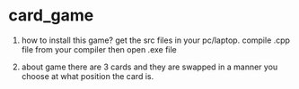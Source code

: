 # card_game

1) how to install this game?
   get the src files in your pc/laptop.
   compile .cpp file from your compiler 
   then open .exe file
   
2) about game
    there are 3 cards 
    and they are swapped in a manner 
    you choose at what position the card is.
